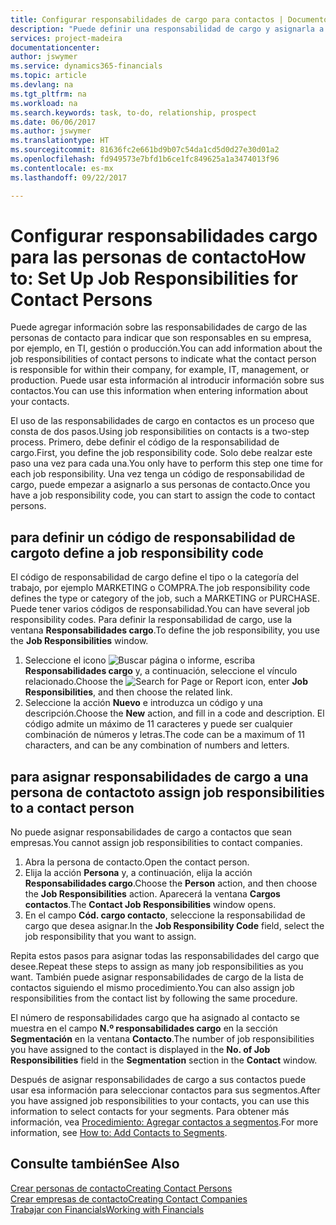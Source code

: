 ```yaml
---
title: Configurar responsabilidades de cargo para contactos | Documentos de Microsoft
description: "Puede definir una responsabilidad de cargo y asignarla a un contacto para indicar las tareas de las que es responsable que su contacto en su empresa, por ejemplo, TI o producción."
services: project-madeira
documentationcenter: 
author: jswymer
ms.service: dynamics365-financials
ms.topic: article
ms.devlang: na
ms.tgt_pltfrm: na
ms.workload: na
ms.search.keywords: task, to-do, relationship, prospect
ms.date: 06/06/2017
ms.author: jswymer
ms.translationtype: HT
ms.sourcegitcommit: 81636fc2e661bd9b07c54da1cd5d0d27e30d01a2
ms.openlocfilehash: fd949573e7bfd1b6ce1fc849625a1a3474013f96
ms.contentlocale: es-mx
ms.lasthandoff: 09/22/2017

---
```

# <a name="how-to-set-up-job-responsibilities-for-contact-persons"></a><span data-ttu-id="cc62f-103">Configurar responsabilidades cargo para las personas de contacto</span><span class="sxs-lookup"><span data-stu-id="cc62f-103">How to: Set Up Job Responsibilities for Contact Persons</span></span>
<span data-ttu-id="cc62f-104">Puede agregar información sobre las responsabilidades de cargo de las personas de contacto para indicar que son responsables en su empresa, por ejemplo, en TI, gestión o producción.</span><span class="sxs-lookup"><span data-stu-id="cc62f-104">You can add information about the job responsibilities of contact persons to indicate what the contact person is responsible for within their company, for example, IT, management, or production.</span></span> <span data-ttu-id="cc62f-105">Puede usar esta información al introducir información sobre sus contactos.</span><span class="sxs-lookup"><span data-stu-id="cc62f-105">You can use this information when entering information about your contacts.</span></span>

<span data-ttu-id="cc62f-106">El uso de las responsabilidades de cargo en contactos es un proceso que consta de dos pasos.</span><span class="sxs-lookup"><span data-stu-id="cc62f-106">Using job responsibilities on contacts is a two-step process.</span></span> <span data-ttu-id="cc62f-107">Primero, debe definir el código de la responsabilidad de cargo.</span><span class="sxs-lookup"><span data-stu-id="cc62f-107">First, you define the job responsibility code.</span></span> <span data-ttu-id="cc62f-108">Solo debe realzar este paso una vez para cada una.</span><span class="sxs-lookup"><span data-stu-id="cc62f-108">You only have to perform this step one time for each job responsibility.</span></span> <span data-ttu-id="cc62f-109">Una vez tenga un código de responsabilidad de cargo, puede empezar a asignarlo a sus personas de contacto.</span><span class="sxs-lookup"><span data-stu-id="cc62f-109">Once you have a job responsibility code, you can start to assign the code to contact persons.</span></span>

## <a name="to-define-a-job-responsibility-code"></a><span data-ttu-id="cc62f-110">para definir un código de responsabilidad de cargo</span><span class="sxs-lookup"><span data-stu-id="cc62f-110">to define a job responsibility code</span></span>
<span data-ttu-id="cc62f-111">El código de responsabilidad de cargo define el tipo o la categoría del trabajo, por ejemplo MARKETING o COMPRA.</span><span class="sxs-lookup"><span data-stu-id="cc62f-111">The job responsibility code defines the type or category of the job, such a MARKETING or PURCHASE.</span></span> <span data-ttu-id="cc62f-112">Puede tener varios códigos de responsabilidad.</span><span class="sxs-lookup"><span data-stu-id="cc62f-112">You can have several job responsibility codes.</span></span> <span data-ttu-id="cc62f-113">Para definir la responsabilidad de cargo, use la ventana **Responsabilidades cargo**.</span><span class="sxs-lookup"><span data-stu-id="cc62f-113">To define the job responsibility, you use the **Job Responsibilities** window.</span></span>

1. <span data-ttu-id="cc62f-114">Seleccione el icono ![Buscar página o informe](media/ui-search/search_small.png "icono Buscar página o informe"), escriba **Responsabilidades cargo** y, a continuación, seleccione el vínculo relacionado.</span><span class="sxs-lookup"><span data-stu-id="cc62f-114">Choose the ![Search for Page or Report](media/ui-search/search_small.png "Search for Page or Report icon") icon, enter **Job Responsibilities**, and then choose the related link.</span></span>
2. <span data-ttu-id="cc62f-115">Seleccione la acción **Nuevo** e introduzca un código y una descripción.</span><span class="sxs-lookup"><span data-stu-id="cc62f-115">Choose the **New** action, and fill in a code and description.</span></span> <span data-ttu-id="cc62f-116">El código admite un máximo de 11 caracteres y puede ser cualquier combinación de números y letras.</span><span class="sxs-lookup"><span data-stu-id="cc62f-116">The code can be a maximum of 11 characters, and can be any combination of numbers and letters.</span></span>

## <a name="to-assign-job-responsibilities-to-a-contact-person"></a><span data-ttu-id="cc62f-117">para asignar responsabilidades de cargo a una persona de contacto</span><span class="sxs-lookup"><span data-stu-id="cc62f-117">to assign job responsibilities to a contact person</span></span>
<span data-ttu-id="cc62f-118">No puede asignar responsabilidades de cargo a contactos que sean empresas.</span><span class="sxs-lookup"><span data-stu-id="cc62f-118">You cannot assign job responsibilities to contact companies.</span></span>

1. <span data-ttu-id="cc62f-119">Abra la persona de contacto.</span><span class="sxs-lookup"><span data-stu-id="cc62f-119">Open the contact person.</span></span>
2. <span data-ttu-id="cc62f-120">Elija la acción **Persona** y, a continuación, elija la acción **Responsabilidades cargo**.</span><span class="sxs-lookup"><span data-stu-id="cc62f-120">Choose the **Person** action, and then choose the **Job Responsibilities** action.</span></span> <span data-ttu-id="cc62f-121">Aparecerá la ventana **Cargos contactos**.</span><span class="sxs-lookup"><span data-stu-id="cc62f-121">The **Contact Job Responsibilities** window opens.</span></span>
3. <span data-ttu-id="cc62f-122">En el campo **Cód. cargo contacto**, seleccione la responsabilidad de cargo que desea asignar.</span><span class="sxs-lookup"><span data-stu-id="cc62f-122">In the **Job Responsibility Code** field, select the job responsibility that you want to assign.</span></span>

<span data-ttu-id="cc62f-123">Repita estos pasos para asignar todas las responsabilidades del cargo que desee.</span><span class="sxs-lookup"><span data-stu-id="cc62f-123">Repeat these steps to assign as many job responsibilities as you want.</span></span> <span data-ttu-id="cc62f-124">También puede asignar responsabilidades de cargo de la lista de contactos siguiendo el mismo procedimiento.</span><span class="sxs-lookup"><span data-stu-id="cc62f-124">You can also assign job responsibilities from the contact list by following the same procedure.</span></span>

<span data-ttu-id="cc62f-125">El número de responsabilidades cargo que ha asignado al contacto se muestra en el campo **N.º responsabilidades cargo** en la sección **Segmentación** en la ventana **Contacto**.</span><span class="sxs-lookup"><span data-stu-id="cc62f-125">The number of job responsibilities you have assigned to the contact is displayed in the **No. of Job Responsibilities** field in the **Segmentation** section in the **Contact** window.</span></span>

<span data-ttu-id="cc62f-126">Después de asignar responsabilidades de cargo a sus contactos puede usar esa información para seleccionar contactos para sus segmentos.</span><span class="sxs-lookup"><span data-stu-id="cc62f-126">After you have assigned job responsibilities to your contacts, you can use this information to select contacts for your segments.</span></span> <span data-ttu-id="cc62f-127">Para obtener más información, vea [Procedimiento: Agregar contactos a segmentos](marketing-add-contact-segment.md).</span><span class="sxs-lookup"><span data-stu-id="cc62f-127">For more information, see [How to: Add Contacts to Segments](marketing-add-contact-segment.md).</span></span>

## <a name="see-also"></a><span data-ttu-id="cc62f-128">Consulte también</span><span class="sxs-lookup"><span data-stu-id="cc62f-128">See Also</span></span>
[<span data-ttu-id="cc62f-129">Crear personas de contacto</span><span class="sxs-lookup"><span data-stu-id="cc62f-129">Creating Contact Persons</span></span>](marketing-create-contact-persons.md)  
[<span data-ttu-id="cc62f-130">Crear empresas de contacto</span><span class="sxs-lookup"><span data-stu-id="cc62f-130">Creating Contact Companies</span></span>](marketing-create-contact-companies.md)  
[<span data-ttu-id="cc62f-131">Trabajar con Financials</span><span class="sxs-lookup"><span data-stu-id="cc62f-131">Working with Financials</span></span>](ui-work-product.md)

